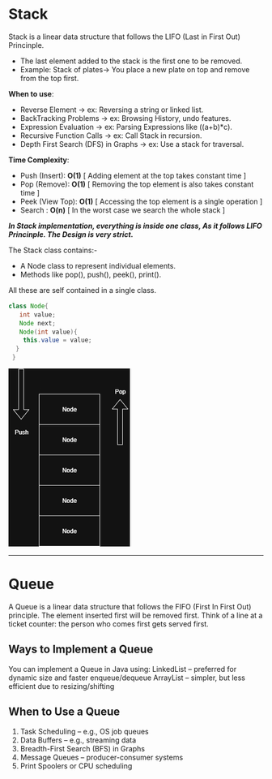 # Stack
Stack is a linear data structure that follows the LIFO (Last in First Out) Princinple.
  - The last element added to the stack is the first one to be removed.
  - Example: Stack of plates-> You place a new plate on top and remove from the top first.

**When to use**: 
-  Reverse Element -> ex: Reversing a string or linked list.
-  BackTracking Problems -> ex: Browsing History, undo features.
-  Expression Evaluation -> ex: Parsing Expressions like  ((a+b)*c).
-  Recursive Function Calls -> ex: Call Stack in recursion.
-  Depth First Search (DFS) in Graphs -> ex: Use a stack for traversal.

**Time Complexity**:
  - Push (Insert): **O(1)** [ Adding element at the top takes constant time ]
  - Pop (Remove): **O(1)** [ Removing the top element is also takes constant time ]
  - Peek (View Top): **O(1)** [ Accessing the top element is a single operation ]
  - Search : **O(n)** [ In the worst case we search the whole stack ]

***In Stack implementation, everything is inside one class, As it follows LIFO Princinple. The Design is very strict.***

The Stack class contains:-
  - A Node class to represent individual elements.
  - Methods like pop(), push(), peek(), print().
    
All these are self contained in a single class.

```java
class Node{
   int value;
   Node next;
   Node(int value){
    this.value = value;
  }  
 }
```
![Stack Implementation](Images/Stack.png)

---

# Queue
A Queue is a linear data structure that follows the FIFO (First In First Out) principle.
The element inserted first will be removed first.
Think of a line at a ticket counter: the person who comes first gets served first.

## Ways to Implement a Queue
You can implement a Queue in Java using:
LinkedList – preferred for dynamic size and faster enqueue/dequeue
ArrayList – simpler, but less efficient due to resizing/shifting

## When to Use a Queue
1. Task Scheduling – e.g., OS job queues
2. Data Buffers – e.g., streaming data
3. Breadth-First Search (BFS) in Graphs
4. Message Queues – producer-consumer systems
5. Print Spoolers or CPU scheduling
